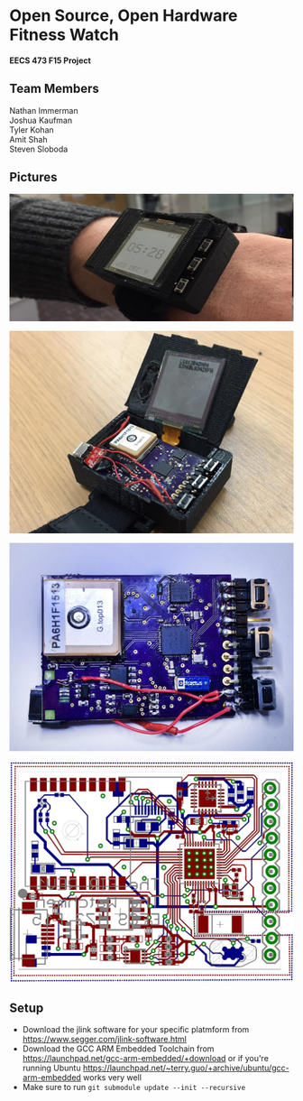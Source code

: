 # Open Source, Open Hardware Fitness Watch    
#### EECS 473 F15 Project                                                         
## Team Members
Nathan Immerman                                                                 
Joshua Kaufman                                                                  
Tyler Kohan                                                                     
Amit Shah                                                                       
Steven Sloboda  

## Pictures


![Watch on wrist](images/watch_on_wrist.jpg "Watch on wrist")


![Watch on case open](images/watch_case_open.jpg "Watch case open")


![Watch PCB](images/watch_pcb.jpg "Watch PCB")


![Watch board schematic](images/watch_board_schematic.jpg "Watch board schematic")


## Setup
* Download the jlink software for your specific platmform from https://www.segger.com/jlink-software.html
* Download the GCC ARM Embedded Toolchain from https://launchpad.net/gcc-arm-embedded/+download or if you're running Ubuntu https://launchpad.net/~terry.guo/+archive/ubuntu/gcc-arm-embedded works very well
* Make sure to run ```git submodule update --init --recursive```
